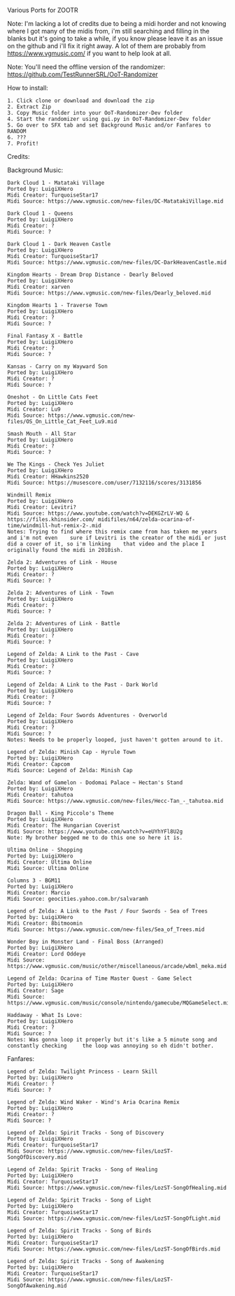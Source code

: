Various Ports for ZOOTR

Note: I'm lacking a lot of credits due to being a midi horder and not knowing where I got many of the midis from, i'm still searching and filling in the blanks but it's going to take a while, if you know please leave it as an issue on the github and i'll fix it right away. A lot of them are probably from https://www.vgmusic.com/ if you want to help look at all.

Note: You'll need the offline version of the randomizer: https://github.com/TestRunnerSRL/OoT-Randomizer

How to install:
	
	1. Click clone or download and download the zip
	2. Extract Zip
	3. Copy Music folder into your OoT-Randomizer-Dev folder
	4. Start the randomizer using gui.py in OoT-Randomizer-Dev folder
	5. Go over to SFX tab and set Background Music and/or Fanfares to RANDOM
	6. ???
	7. Profit!

Credits:

Background Music:

	Dark Cloud 1 - Matataki Village
	Ported by: LuigiXHero
	Midi Creator: TurquoiseStar17
	Midi Source: https://www.vgmusic.com/new-files/DC-MatatakiVillage.mid

	Dark Cloud 1 - Queens
	Ported by: LuigiXHero
	Midi Creator: ?
	Midi Source: ?
	
	Dark Cloud 1 - Dark Heaven Castle
	Ported by: LuigiXHero
	Midi Creator: TurquoiseStar17
	Midi Source: https://www.vgmusic.com/new-files/DC-DarkHeavenCastle.mid
	
	Kingdom Hearts - Dream Drop Distance - Dearly Beloved
	Ported by: LuigiXHero
	Midi Creator: xarven
	Midi Source: https://www.vgmusic.com/new-files/Dearly_beloved.mid
	
	Kingdom Hearts 1 - Traverse Town
	Ported by: LuigiXHero
	Midi Creator: ?
	Midi Source: ?
	
	Final Fantasy X - Battle
	Ported by: LuigiXHero
	Midi Creator: ?
	Midi Source: ?
	
	Kansas - Carry on my Wayward Son
	Ported by: LuigiXHero
	Midi Creator: ?
	Midi Source: ?
	
	Oneshot - On Little Cats Feet
	Ported by: LuigiXHero
	Midi Creator: Lu9
	Midi Source: https://www.vgmusic.com/new-files/OS_On_Little_Cat_Feet_Lu9.mid
		
	Smash Mouth - All Star
	Ported by: LuigiXHero
	Midi Creator: ?
	Midi Source: ?
	
	We The Kings - Check Yes Juliet
	Ported by: LuigiXHero
	Midi Creator: HHawkins2520
	Midi Source: https://musescore.com/user/7132116/scores/3131856
	
	Windmill Remix
	Ported by: LuigiXHero
	Midi Creator: Levitri?
	Midi Source: https://www.youtube.com/watch?v=DEKGZrLV-WQ & https://files.khinsider.com/	midifiles/n64/zelda-ocarina-of-time/windmill-hut-remix-2-.mid
	Notes: Trying to find where this remix came from has taken me years and i'm not even 	sure if Levitri is the creator of the midi or just did a cover of it, so i'm linking 	that video and the place I originally found the midi in 2010ish.
	
	Zelda 2: Adventures of Link - House
	Ported by: LuigiXHero
	Midi Creator: ?
	Midi Source: ?
	
	Zelda 2: Adventures of Link - Town
	Ported by: LuigiXHero
	Midi Creator: ?
	Midi Source: ?
	
	Zelda 2: Adventures of Link - Battle
	Ported by: LuigiXHero
	Midi Creator: ?
	Midi Source: ?
	
	Legend of Zelda: A Link to the Past - Cave
	Ported by: LuigiXHero
	Midi Creator: ?
	Midi Source: ?
	
	Legend of Zelda: A Link to the Past - Dark World
	Ported by: LuigiXHero
	Midi Creator: ?
	Midi Source: ?
	
	Legend of Zelda: Four Swords Adventures - Overworld
	Ported by: LuigiXHero
	Midi Creator: ?
	Midi Source: ?
	Notes: Needs to be properly looped, just haven't gotten around to it.
	
	Legend of Zelda: Minish Cap - Hyrule Town
	Ported by: LuigiXHero
	Midi Creator: Capcom
	Midi Source: Legend of Zelda: Minish Cap
	
	Zelda: Wand of Gamelon - Dodomai Palace ~ Hectan's Stand
	Ported by: LuigiXHero
	Midi Creator: tahutoa
	Midi Source: https://www.vgmusic.com/new-files/Hecc-Tan_-_tahutoa.mid
	
	Dragon Ball - King Piccolo's Theme
	Ported by: LuigiXHero
	Midi Creator: The Hungarian Coverist
	Midi Source: https://www.youtube.com/watch?v=eUYhYFl8U2g
	Note: My brother begged me to do this one so here it is.
	
	Ultima Online - Shopping
	Ported by: LuigiXHero
	Midi Creator: Ultima Online
	Midi Source: Ultima Online
	
	Columns 3 - BGM11
	Ported by: LuigiXHero
	Midi Creator: Marcio
	Midi Source: geocities.yahoo.com.br/salvaramh
	
	Legend of Zelda: A Link to the Past / Four Swords - Sea of Trees
	Ported by: LuigiXHero
	Midi Creator: 8bitmoomin
	Midi Source: https://www.vgmusic.com/new-files/Sea_of_Trees.mid
	
	Wonder Boy in Monster Land - Final Boss (Arranged)
	Ported by: LuigiXHero
	Midi Creator: Lord Oddeye
	Midi Source: https://www.vgmusic.com/music/other/miscellaneous/arcade/wbml_meka.mid
	
	Legend of Zelda: Ocarina of Time Master Quest - Game Select
	Ported by: LuigiXHero
	Midi Creator: Sage
	Midi Source: https://www.vgmusic.com/music/console/nintendo/gamecube/MQGameSelect.mid
	
	Haddaway - What Is Love:
	Ported by: LuigiXHero
	Midi Creator: ?
	Midi Source: ?
	Notes: Was gonna loop it properly but it's like a 5 minute song and constantly checking 	the loop was annoying so eh didn't bother.
	
Fanfares:

	Legend of Zelda: Twilight Princess - Learn Skill
	Ported by: LuigiXHero
	Midi Creator: ?
	Midi Source: ?
	
	Legend of Zelda: Wind Waker - Wind's Aria Ocarina Remix
	Ported by: LuigiXHero
	Midi Creator: ?
	Midi Source: ?
	
	Legend of Zelda: Spirit Tracks - Song of Discovery
	Ported by: LuigiXHero
	Midi Creator: TurquoiseStar17
	Midi Source: https://www.vgmusic.com/new-files/LozST-SongOfDiscovery.mid
	
	Legend of Zelda: Spirit Tracks - Song of Healing
	Ported by: LuigiXHero
	Midi Creator: TurquoiseStar17
	Midi Source: https://www.vgmusic.com/new-files/LozST-SongOfHealing.mid
	
	Legend of Zelda: Spirit Tracks - Song of Light
	Ported by: LuigiXHero
	Midi Creator: TurquoiseStar17
	Midi Source: https://www.vgmusic.com/new-files/LozST-SongOfLight.mid
	
	Legend of Zelda: Spirit Tracks - Song of Birds
	Ported by: LuigiXHero
	Midi Creator: TurquoiseStar17
	Midi Source: https://www.vgmusic.com/new-files/LozST-SongOfBirds.mid
	
	Legend of Zelda: Spirit Tracks - Song of Awakening
	Ported by: LuigiXHero
	Midi Creator: TurquoiseStar17
	Midi Source: https://www.vgmusic.com/new-files/LozST-SongOfAwakening.mid


